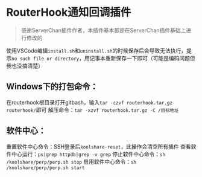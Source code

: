 # RouterHook通知回调插件

> 感谢ServerChan插件作者，本插件基本都是在ServerChan插件基础上进行修改的

使用VSCode编辑`install.sh`和`uninstall.sh`的时候保存后会导致无法执行，提示`no such file or directory`，用记事本重新保存一下即可（可能是编码问题但我也没搞清楚）

## Windows下的打包命令：
在routerhook根目录打开gitbash，输入`tar -czvf routerhook.tar.gz routerhook/`即可
解压命令：`tar -xzvf routerhook.tar.gz -C /目标地址`

## 软件中心：
重置软件中心命令：SSH登录后`koolshare-reset`，此操作会清空所有插件
查看软件中心运行：`ps|grep httpdb|grep -v grep`
停止软件中心命令：`sh /koolshare/perp/perp.sh stop`
启用软件中心命令：`sh /koolshare/perp/perp.sh start`